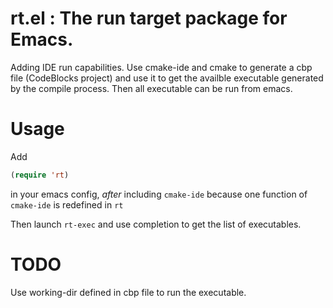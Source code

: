 # rt.el : The run target package for Emacs.

Adding IDE run capabilities. Use cmake-ide and cmake to generate a cbp file (CodeBlocks project) and use it to get the availble executable generated by the compile process. Then all executable can be run from emacs. 

# Usage
Add
```lisp
(require 'rt)
``` 
in your emacs config, *after* including `cmake-ide` because one function of `cmake-ide` is redefined in `rt`

Then launch `rt-exec` and use completion to get the list of executables.

# TODO 
Use working-dir defined in cbp file to run the executable.

